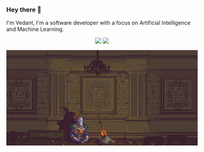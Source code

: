 ### Hey there 👋

I'm Vedant, I'm a software developer with a focus on Artificial Intelligence and Machine Learning.

<p align="center">
  <img src="https://github-readme-stats.vercel.app/api?username=1vedantshinde&show_icons=true&theme=vision-friendly-dark" />
  <img src="https://streak-stats.demolab.com/?user=1vedantshinde&theme=vision-friendly-dark" />
</p>







![Alt Text](https://github.com/1vedantshinde/1vedantshinde/blob/main/75xZ.gif)
